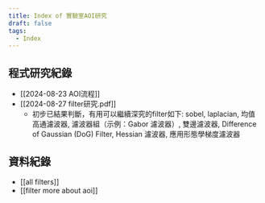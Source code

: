 ```yaml
---
title: Index of 實驗室AOI研究
draft: false
tags:
  - Index
---
```

## 程式研究紀錄

- [[2024-08-23 AOI流程]] 
- [[2024-08-27 filter研究.pdf]]
	- 初步已結果判斷，有用可以繼續深究的filter如下: sobel, laplacian, 均值⾼通濾波器, 濾波器組（⽰例：Gabor 濾波器）, 雙邊濾波器, Difference of Gaussian (DoG) Filter, Hessian 濾波器, 應⽤形態學梯度濾波器


## 資料紀錄
- [[all filters]] 
- [[filter more about aoi]]